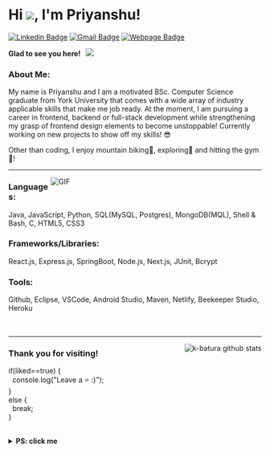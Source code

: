 # Hi <img src="https://media.giphy.com/media/hvRJCLFzcasrR4ia7z/giphy.gif" width="25px">, I'm Priyanshu!

[![Linkedin Badge](https://img.shields.io/badge/LinkedIn-0077B5?style=for-the-badge&logo=linkedin&logoColor=white)](https://www.linkedin.com/in/priyanshu-sanjay-patel/)
[![Gmail Badge](https://img.shields.io/badge/Gmail-D14836?style=for-the-badge&logo=gmail&logoColor=white)](mailto:priyanshu.sanjay.patel@gmail.com?subject=[GitHub-Feedback])
[![Webpage Badge](https://img.shields.io/badge/website-000000?style=for-the-badge&logo=About.me&logoColor=white)](https://priyanshupatel.com/)



**Glad to see you here! &nbsp; ![](https://visitor-badge.glitch.me/badge?page_id=prisp09)**

### About Me:

My name is Priyanshu and I am a motivated BSc. Computer Science graduate from York University that comes with a wide array of industry applicable skills that make me job ready. At the moment, I am pursuing a career in frontend, backend or full-stack development while strengthening my grasp of frontend design elements to become unstoppable! Currently working on new projects to show off my skills! 😎

Other than coding, I enjoy mountain biking🚵, exploring🌵 and hitting the gym💪!

---
<img align="right" alt="GIF" src="https://cdn.filestackcontent.com/efbSR18hT5uRKuo0zoMA" width="420" />

### Languages:
Java, JavaScript, Python, SQL(MySQL, Postgres), MongoDB(MQL), Shell & Bash, C, HTML5, CSS3

### Frameworks/Libraries:
React.js, Express.js, SpringBoot, Node.js, Next.js, JUnit, Bcrypt

### Tools:
Github, Eclipse, VSCode, Android Studio, Maven, Netlify, Beekeeper Studio, Heroku
<br/>
<br/>
<br/>

---

<img align="right" src="https://github-readme-stats.vercel.app/api/top-langs/?username=prisp09&layout=compact" alt="k-batura github stats"/>

### Thank you for visiting!

if(liked==true) {<br/>
&nbsp; console.log("Leave a ⭐ :)");<br/>
}<br/>
else {<br/>
&nbsp; break;<br/>
}<br/>

<br />

<details>
  <summary><b>PS: click me</b></summary>
    
  <img align="left" src="./7veW.gif"/>

  ⬅️ The power I wish to obtain.
</details>

